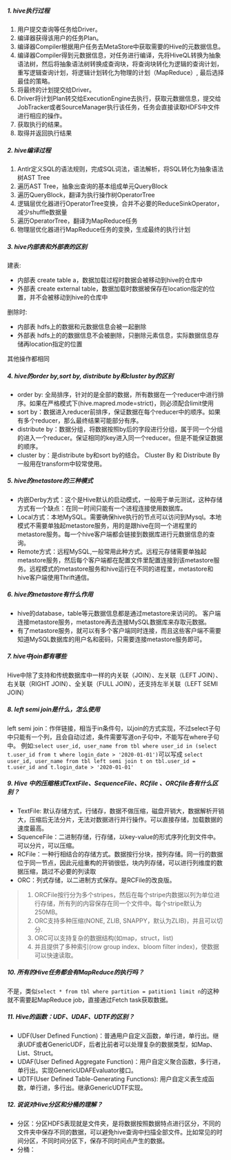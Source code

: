 ##### 1. hive执行过程

1. 用户提交查询等任务给Driver。
2. 编译器获得该用户的任务Plan。
3. 编译器Compiler根据用户任务去MetaStore中获取需要的Hive的元数据信息。
4. 编译器Compiler得到元数据信息，对任务进行编译，先将HiveQL转换为抽象语法树，然后将抽象语法树转换成查询块，将查询块转化为逻辑的查询计划，重写逻辑查询计划，将逻辑计划转化为物理的计划（MapReduce）, 最后选择最佳的策略。
5. 将最终的计划提交给Driver。
6. Driver将计划Plan转交给ExecutionEngine去执行，获取元数据信息，提交给JobTracker或者SourceManager执行该任务，任务会直接读取HDFS中文件进行相应的操作。
7. 获取执行的结果。
8. 取得并返回执行结果

##### 2. hive编译过程
1. Antlr定义SQL的语法规则，完成SQL词法，语法解析，将SQL转化为抽象语法树AST Tree
2. 遍历AST Tree，抽象出查询的基本组成单元QueryBlock
3. 遍历QueryBlock，翻译为执行操作树OperatorTree
4. 逻辑层优化器进行OperatorTree变换，合并不必要的ReduceSinkOperator，减少shuffle数据量
5. 遍历OperatorTree，翻译为MapReduce任务
6. 物理层优化器进行MapReduce任务的变换，生成最终的执行计划

##### 3. hive内部表和外部表的区别

建表:
* 内部表 create table a，数据加载过程时数据会被移动到hive的仓库中
* 外部表 create external table，数据加载时数据被保存在location指定的位置，并不会被移动到hive的仓库中

删除时:
* 内部表 hdfs上的数据和元数据信息会被一起删除
* 外部表 hdfs上的的数据信息不会被删除，只删除元素信息，实际数据信息存储再location指定的位置

其他操作都相同

##### 4. hive的order by,sort by, distribute by和cluster by的区别

* order by: 全局排序，针对的是全部的数据，所有数据在一个reducer中进行排序。如果在严格模式下(hive.mapred.mode=strict)，则必须配合limit使用
* sort by：数据进入reducer前排序，保证数据在每个reducer中的顺序。如果有多个reducer，那么最终结果可能部分有序。
* distribute by：数据分组，将数据按照by后的字段进行分组，属于同一个分组的进入一个reducer。保证相同的key进入同一个reducer。但是不能保证数据的顺序。
* cluster by：是distribute by和sort by的结合。
Cluster By 和 Distribute By一般用在transform中较常使用。

##### 5. hive的metastore的三种模式

* 内嵌Derby方式：这个是Hive默认的启动模式，一般用于单元测试，这种存储方式有一个缺点：在同一时间只能有一个进程连接使用数据库。
* Local方式：本地MySQL。需要确保hive执行的节点可以访问到Mysql。本地模式不需要单独起metastore服务，用的是跟hive在同一个进程里的metastore服务。每一个hive客户端都会链接到数据库进行元数据信息的查询。
* Remote方式：远程MySQL,一般常用此种方式。远程元存储需要单独起metastore服务，然后每个客户端都在配置文件里配置连接到该metastore服务。远程模式的metastore服务和hive运行在不同的进程里，metastore和hive客户端使用Thrift通信。

##### 6. hive的metastore有什么作用

* hive的database，table等元数据信息都是通过metastore来访问的。
客户端连接metastore服务，metastore再去连接MySQL数据库来存取元数据。
* 有了metastore服务，就可以有多个客户端同时连接，而且这些客户端不需要知道MySQL数据库的用户名和密码，只需要连接metastore服务即可。

##### 7. hive中join都有哪些

Hive中除了支持和传统数据库中一样的内关联（JOIN）、左关联（LEFT JOIN）、右关联（RIGHT JOIN）、全关联（FULL JOIN），还支持左半关联（LEFT SEMI JOIN）

##### 8. left semi join是什么，怎么使用
left semi join：作伴链接，相当于in条件句，以join的方式实现，不过select子句中只能有一个列，且会自动过滤，条件需要写道on子句中，不能写在where子句中。
例如:`select user_id, user_name from tbl where user_id in (select t.user_id from t where login_date > '2020-01-01')`可以写成 `select user_id, user_name from tbl left semi join t on tbl.user_id = t.user_id and t.login_date > '2020-01-01'`

##### 9. Hive 中的压缩格式TextFile、SequenceFile、RCfile 、ORCfile各有什么区别？

* TextFile: 默认存储方式，行储存，数据不做压缩，磁盘开销大，数据解析开销大，压缩后无法分片，无法对数据进行并行操作。可以直接存储，加载数据的速度最高。
* SquenceFile：二进制存储，行存储，以key-value的形式序列化到文件中。可以分片，可以压缩。
* RCFile：一种行相结合的存储方式。数据按行分块，按列存储。同一行的数据位于同一节点，因此元组重构的开销很低，块内列存储，可以进行列维度的数据压缩，跳过不必要的列读取
* ORC：列式存储，以二进制方式保存。是RCFile的改良版。
> 1. ORCFile按行分为多个stripes，然后在每个stripe内数据以列为单位进行存储，所有列的内容保存在同一个文件中。每个stripe默认为250MB。
> 2. ORC支持多种压缩(NONE, ZLIB, SNAPPY，默认为ZLIB)，并且可以切分.
> 3. ORC可以支持复杂的数据结构(如map，struct，list)
> 4. 并且提供了多种索引(row group index、bloom filter index)，使数据可以快速读取。

##### 10. 所有的Hive任务都会有MapReduce的执行吗？
不是，类似`select * from tbl where partition = patition1 limit n`的这种就不需要起MapReduce job，直接通过Fetch task获取数据。

##### 11. Hive的函数：UDF、UDAF、UDTF的区别？
* UDF(User Defined Function)：普通用户自定义函数，单行进，单行出。继承UDF或者GenericUDF，后者比前者可以处理复杂的数据类型，如Map、List、Struct。
* UDAF(User Defined Aggregate Function)：用户自定义聚合函数，多行进，单行出。实现GenericUDAFEvaluator接口。
* UDTF(User Defined Table-Generating Functions): 用户自定义表生成函数，单行进，多行出。继承GenericUDTF实现。

##### 12. 说说对Hive分区和分桶的理解？
* 分区：分区HDFS表现就是文件夹，是将数据按照数据特点进行区分，不同的文件夹中保存不同的数据，可以避免hive查询中扫描全部文件。比如常见的时间分区，不同时间分区下，保存不同时间点产生的数据。
* 分桶：